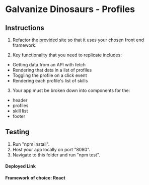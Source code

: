 # Galvanize Dinosaurs - Profiles

## Instructions

1. Refactor the provided site so that it uses your chosen front end framework.

2. Key functionality that you need to replicate includes:

* Getting data from an API with fetch
* Rendering that data in a list of profiles
* Toggling the profile on a click event
* Rendering each profile's list of skills

3. Your app must be broken down into components for the:

* header
* profiles
* skill list
* footer

## Testing

1. Run "npm install".
2. Host your app locally on port "8080".
3. Navigate to this folder and run "npm test".

#### Deployed Link

#### Framework of choice: React
